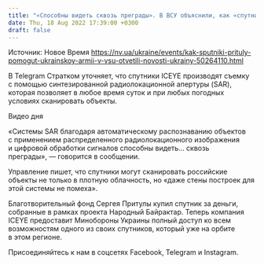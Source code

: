 ```yaml
---
title: "«Способны видеть сквозь преграды». В ВСУ объяснили, как «спутники Притулы» помогут украинским силам"
date: Thu, 18 Aug 2022 17:39:00 +0300
draft: false
---
```

Источник: Новое Время https://nv.ua/ukraine/events/kak-sputniki-prituly-pomogut-ukrainskoy-armii-v-vsu-otvetili-novosti-ukrainy-50264110.html


В Telegram Cтратком уточняет, что спутники ICEYE производят съемку с помощью синтезированной радиолокационной апертуры (SAR), которая позволяет в любое время суток и при любых погодных условиях сканировать объекты.

 Видео дня   

«Системы SAR благодаря автоматическому распознаванию объектов с применением распределенного радиолокационного изображения и цифровой обработки сигналов способны видеть… сквозь преграды», — говорится в сообщении.

Управление пишет, что спутники могут сканировать российские объекты не только в плотную облачность, но «даже стены построек для этой системы не помеха». 

Благотворительный фонд Сергея Притулы купил спутник за деньги, собранные в рамках проекта Народный Байрактар. Теперь компания ICEYE предоставит Минобороны Украины полный доступ ко всем возможностям одного из своих спутников, который уже на орбите в этом регионе.

Присоединяйтесь к нам в соцсетях Facebook, Telegram и Instagram.
